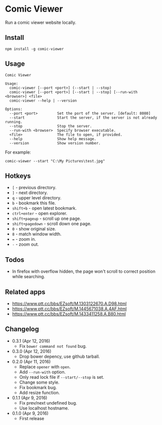 Comic Viewer
============
Run a comic viewer website locally.

Install
-------
```
npm install -g comic-viewer
```

Usage
-----
```
Comic Viewer

Usage:
  comic-viewer [--port <port>] (--start | --stop)
  comic-viewer [--port <port>] [--start | --stop] [--run-with <browser>] <file>
  comic-viewer --help | --version
  
Options:
  --port <port>         Set the port of the server. [default: 8080]
  --start               Start the server, if the server is not already running.
  --stop                Stop the server.
  --run-with <browser>  Specify browser executable.
  <file>                The file to open, if provided.
  --help                Show help message.
  --version             Show version number.
```

For example:

```
comic-viewer --start "C:\My Pictures\test.jpg"
```

Hotkeys
-------
* `[` - previous directory.
* `]` - next directory.
* `q` - upper level directory.
* `b` - bookmark this file.
* `shift+b` - open latest bookmark.
* `ctrl+enter` - open explorer.
* `shift+pageup` - scroll up one page.
* `shift+pagedown` - scroll down one page.
* `0` - show original size.
* `8` - match window width.
* `=` - zoom in.
* `-` - zoom out.

Todos
-----
* In firefox with overflow hidden, the page won't scroll to correct position while searching.

Related apps
------------
* https://www.ptt.cc/bbs/EZsoft/M.1303122670.A.D98.html
* https://www.ptt.cc/bbs/EZsoft/M.1445671038.A.4AF.html
* https://www.ptt.cc/bbs/EZsoft/M.1433411258.A.B80.html

Changelog
---------
* 0.3.1 (Apr 12, 2016)
	- Fix `bower command not found` bug.
* 0.3.0 (Apr 12, 2016)
	- Drop bower depency, use github tarball.
* 0.2.0 (Apr 11, 2016)
	- Replace `opener` with `open`.
	- Add `--run-with` option.
	- Only read lock file if `--start/--stop` is set.
	- Change some style.
	- Fix bookmark bug.
	- Add resize function.
* 0.1.1 (Apr 9, 2016)
	- Fix prev/next undefined bug.
	- Use localhost hostname.
* 0.1.0 (Apr 9, 2016)
	- First release

